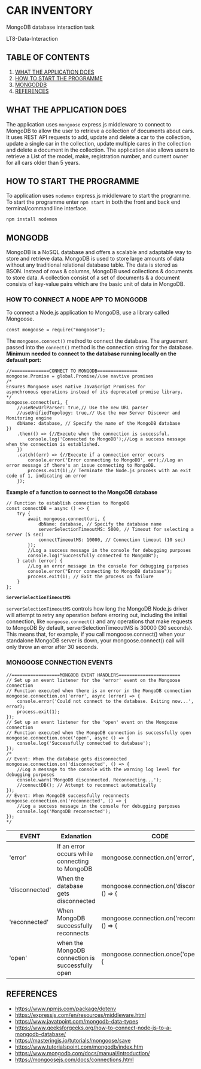 # CAR INVENTORY
MongoDB database interaction task

LT8-Data-Interaction

## TABLE OF CONTENTS
1. [WHAT THE APPLICATION DOES](#what-the-application-does)
2. [HOW TO START THE PROGRAMME](#how-to-start-the-programme)
3. [MONGODDB](#mongodb)
4. [REFERENCES](#references)

## WHAT THE APPLICATION DOES
The application uses `mongoose` express.js middleware to connect to MongoDB to allow the user to retrieve a collection of documents about cars. It uses REST API requests to add, update and delete  a car to the collection, 
update a single car in the collection, update multiple cares in the collection and delete a document in the collection. The application also allows users to retrieve a List of the model, make, 
registration number, and current owner for all cars older than 5 years.

## HOW TO START THE PROGRAMME

To application uses `nodemon` express.js middleware to start the programme. To start the programme enter `npm start` in both the front and back end terminal/command line interface. 
```
npm install nodemon
```
## MONGODB

MongoDB is a NoSQL database and offers a scalable and adaptable way to store and retrieve data. MongoDB is used to store large amounts of data without 
any traditional relational database table. The data is stored as BSON. Instead of rows & columns, MongoDB used collections & documents to store data. 
A collection consist of a set of documents & a document consists 
of key-value pairs which are the basic unit of data in MongoDB.
### HOW TO CONNECT A NODE APP TO MONGODB
To connect a Node.js application to MongoDB, use a library called Mongoose.  

```
const mongoose = require("mongoose");
```
The `mongoose.connect()` method to connect the database. The arguement passed into the `connect()` method is the connection string for the database.
**Minimum needed to connect to the database running locally on the defaualt port:**
```
//==============CONNECT TO MONGODB===============
mongoose.Promise = global.Promise//use navtive promises
/*
Ensures Mongoose uses native JavaScript Promises for 
asynchronous operations instead of its deprecated promise library.
*/
mongoose.connect(uri, {
    //useNewUrlParser: true,// Use the new URL parser
    //useUnifiedTopology: true,// Use the new Server Discover and Monitoring engine
    dbName: database, // Specify the name of the MongoDB database
})
    .then(() => {//Execute when the connection is successful.
        console.log('Connected to MongoDB');//Log a success message when the connection is established.
    })
    .catch((err) => {//Execute if a connection error occurs
        console.error('Error connecting to MongoDB', err);//Log an error message if there's an issue connecting to MongoDB.
        process.exit(1);// Terminate the Node.js process with an exit code of 1, indicating an error
    });
```
**Example of a function to connect to the MongoDB database**
```
// Function to establish connection to MongoDB
const connectDB = async () => {
    try {
        await mongoose.connect(uri, {
            dbName: database, // Specify the database name
            serverSelectionTimeoutMS: 5000, // Timeout for selecting a server (5 sec)
            connectTimeoutMS: 10000, // Connection timeout (10 sec)
        });
        //Log a success message in the console for debugging purposes
        console.log("Successfully connected to MongoDB");
    } catch (error) {
        //Log an error message in the console for debugging purposes
        console.error("Error connecting to MongoDB database");
        process.exit(1); // Exit the process on failure
    }
};

```
**`ServerSelectionTimeoutMS`**

`serverSelectionTimeoutMS` controls how long the MongoDB Node.js driver will attempt to retry any operation before erroring out, including the initial connection, like `mongoose.connect()` and any operations
that make requests to MongoDB By default, serverSelectionTimeoutMS is 30000 (30 seconds). This means that, for example, if you call mongoose.connect() 
when your standalone MongoDB server is down, your mongoose.connect() call will only throw an error after 30 seconds.

### MONGOOSE CONNECTION EVENTS
```
//==================MONGODB EVENT HANDLERS=======================
// Set up an event listener for the 'error' event on the Mongoose connection
// Function executed when there is an error in the MongoDB connection
mongoose.connection.on('error', async (error) => {
    console.error('Could not connect to the database. Exiting now...', error);
    process.exit(1);
});
// Set up an event listener for the 'open' event on the Mongoose connection
// Function executed when the MongoDB connection is successfully open
mongoose.connection.once('open', async () => {
    console.log('Successfully connected to database');
});
/*
// Event: When the database gets disconnected
mongoose.connection.on('disconnected', () => {
    //Log a message to the console with the warning log level for debugging purposes
    console.warn('MongoDB disconnected. Reconnecting...');
    //connectDB(); // Attempt to reconnect automatically
});
// Event: When MongoDB successfully reconnects
mongoose.connection.on('reconnected', () => {
    //Log a success message in the console for debugging purposes
    console.log('MongoDB reconnected');
});
*/
```

| EVENT         | Exlanation                                      |  CODE                                          |
|---------------|-------------------------------------------------|------------------------------------------------|
|'error'        |If an error occurs while connecting to MongoDB   | mongoose.connection.on('error', () => {        |
|'disconnected' |When the database gets disconnected              | mongoose.connection.on('disconnected', () => {   |
|'reconnected'  |When MongoDB successfully reconnects             | mongoose.connection.on('reconnected', () => {  |
|'open'         |when the MongoDB connection is successfully open | mongoose.connection.once('open', () => {       |


## REFERENCES
- https://www.npmjs.com/package/dotenv
- https://expressjs.com/en/resources/middleware.html
- https://www.javatpoint.com/mongodb-data-types
- https://www.geeksforgeeks.org/how-to-connect-node-js-to-a-mongodb-database/
- https://masteringjs.io/tutorials/mongoose/save
- https://www.tutorialspoint.com/mongodb/index.htm
- https://www.mongodb.com/docs/manual/introduction/
- https://mongoosejs.com/docs/connections.html
